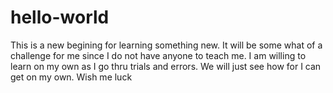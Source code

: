 hello-world
===========

This is a new begining for learning something new. It will be some what of a challenge for me since I do not have anyone to teach me. I am willing to learn on my own as I go thru trials and errors. We will just see how for I can get on my own. Wish me luck
